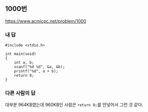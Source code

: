 ## 1000번    
https://www.acmicpc.net/problem/1000

### 내 답  
```  
#include <stdio.h>
 
int main(void)
{
    int a, b;
    scanf("%d %d", &a, &b);
    printf("%d", a + b);
    return 0;
}  
```  

### 다른 사람의 답  
대부분 964KB였는데 960KB인 사람은 `return 0;`를 안넣어서 그런 것 같다.  
